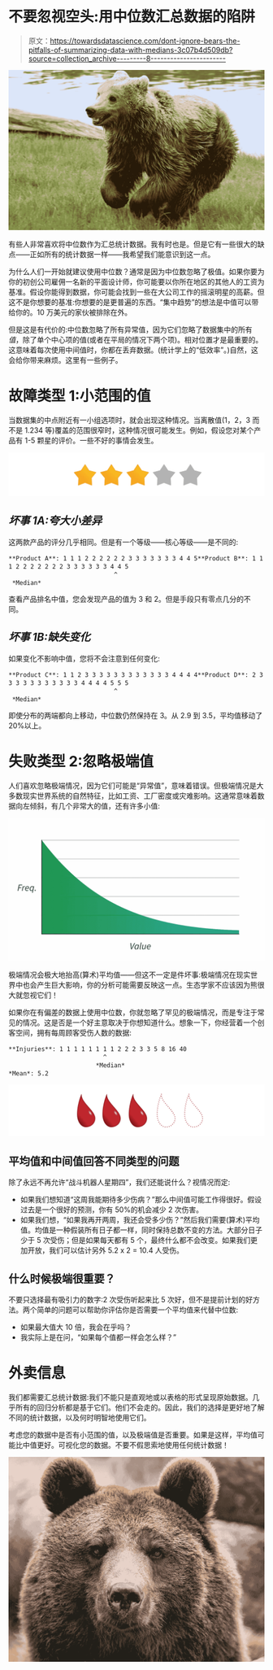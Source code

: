 # 不要忽视空头:用中位数汇总数据的陷阱

> 原文：<https://towardsdatascience.com/dont-ignore-bears-the-pitfalls-of-summarizing-data-with-medians-3c07b4d509db?source=collection_archive---------8----------------------->

![](img/53bac28e6add49c514ac5dabe4462b5a.png)

有些人非常喜欢将中位数作为汇总统计数据。我有时也是。但是它有一些很大的缺点——正如所有的统计数据一样——我希望我们能意识到这一点。

为什么人们一开始就建议使用中位数？通常是因为中位数忽略了极值。如果你要为你的初创公司雇佣一名新的平面设计师，你可能要以你所在地区的其他人的工资为基准。假设你能得到数据，你可能会找到一些在大公司工作的摇滚明星的高薪。但这不是你想要的基准:你想要的是更普遍的东西。“集中趋势”的想法是中值可以带给你的。10 万美元的家伙被排除在外。

但是这是有代价的:中位数忽略了所有异常值，因为它们忽略了数据集中的所有*值*，除了单个中心项的值(或者在平局的情况下两个项)。相对位置才是最重要的。这意味着每次使用中间值时，你都在丢弃数据。(统计学上的“低效率”。)自然，这会给你带来麻烦。这里有一些例子。

# 故障类型 1:小范围的值

当数据集的中点附近有一小组选项时，就会出现这种情况。当离散值(1，2，3 而不是 1.234 等)覆盖的范围很窄时，这种情况很可能发生。例如，假设您对某个产品有 1-5 颗星的评价。一些不好的事情会发生。

![](img/890b434c54d72def7f042bbdf0b9e125.png)

## ***坏事 1A:夸大小差异***

这两款产品的评分几乎相同。但是有一个等级——核心等级——是不同的:

```
**Product A**: 1 1 1 2 2 2 2 2 2 3 3 3 3 3 3 3 4 4 5**Product B**: 1 1 1 2 2 2 2 2 2 2 3 3 3 3 3 3 4 4 5 
                             ^
 *Median*
```

查看产品排名中值，您会发现产品的值为 3 和 2。但是手段只有零点几分的不同。

## ***坏事 1B:缺失变化***

如果变化不影响中值，您将不会注意到任何变化:

```
**Product C**: 1 1 2 3 3 3 3 3 3 3 3 3 3 3 3 4 4 4 4**Product D**: 2 3 3 3 3 3 3 3 3 3 3 3 4 4 4 4 5 5 5 
                             ^
 *Median*
```

即使分布的两端都向上移动，中位数仍然保持在 3。从 2.9 到 3.5，平均值移动了 20%以上。

# 失败类型 2:忽略极端值

人们喜欢忽略极端情况，因为它们可能是“异常值”，意味着错误。但极端情况是大多数现实世界系统的自然特征，比如工资、工厂密度或灾难影响。这通常意味着数据向左倾斜，有几个非常大的值，还有许多小值:

![](img/ca15b0a2be0db29d9b86e647ef0e3289.png)

极端情况会极大地抬高(算术)平均值——但这不一定是件坏事:极端情况在现实世界中也会产生巨大影响，你的分析可能需要反映这一点。生态学家不应该因为熊很大就忽视它们！

如果你在有偏差的数据上使用中位数，你就忽略了罕见的极端情况，而是专注于常见的情况。这是否是一个好主意取决于你想知道什么。想象一下，你经营着一个创客空间，拥有每周顾客受伤人数的数据:

```
**Injuries**: 1 1 1 1 1 1 1 1 2 2 2 3 3 5 8 16 40
                          ^
                        *Median*
*Mean*: 5.2
```

![](img/627689fe76c4d873c0353b110fc77f82.png)

## 平均值和中间值回答不同类型的问题

除了永远不再允许“战斗机器人星期四”，我们还能说什么？视情况而定:

*   如果我们想知道“这周我能期待多少伤病？”那么中间值可能工作得很好。假设过去是一个很好的预测，你有 50%的机会减少 2 次伤害。
*   如果我们想，“如果我再开两周，我还会受多少伤？”然后我们需要(算术)平均值。均值是一种假装所有日子都一样，同时保持总数不变的方法。大部分日子少于 5 次受伤；但是如果每天都有 5 个，最终什么都不会改变。如果我们更加开放，我们可以估计另外 5.2 x 2 = 10.4 人受伤。

## 什么时候极端很重要？

不要只选择最有吸引力的数字:2 次受伤听起来比 5 次好，但不是提前计划的好方法。两个简单的问题可以帮助你评估你是否需要一个平均值来代替中位数:

*   如果最大值大 10 倍，我会在乎吗？
*   我实际上是在问，“如果每个值都一样会怎么样？”

# 外卖信息

我们都需要汇总统计数据:我们不能只是直观地或以表格的形式呈现原始数据。几乎所有的回归分析都是基于它们。他们不会走的。因此，我们的选择是更好地了解不同的统计数据，以及何时明智地使用它们。

考虑您的数据中是否有小范围的值，以及极端值是否重要。如果是这样，平均值可能比中值更好。可视化您的数据。不要不假思索地使用任何统计数据！

![](img/32c7b5a513bcc680caac8e5001ef74cf.png)